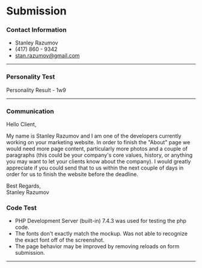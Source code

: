 # Submission

### Contact Information
- Stanley Razumov
- (417) 860 - 9342
- stan.razumov@gmail.com

---

### Personality Test

Personality Result - 1w9

---

### Communication

Hello Client,

My name is Stanley Razumov and I am one of the developers currently working on your marketing website.
In order to finish the "About" page we would need more page content, particularly more photos and a couple of
paragraphs (this could be your company's core values, history, or anything you may want to let your clients know about the company).
I would greatly appreciate if you could send that to us within the next couple of days in order for us to finish the website before 
the deadline.

Best Regards,  
Stanley Razumov


### Code Test

- PHP Development Server (built-in) 7.4.3 was used for testing the php code.
- The fonts don't exactly match the mockup. Was not able to recognize the exact font off of the screenshot.
- The page behavior may be improved by removing reloads on form submission.

---
